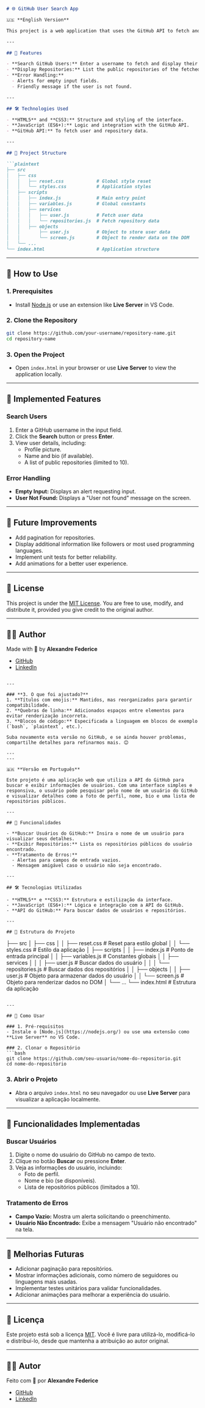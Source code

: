```markdown
# 🌐 GitHub User Search App

🇺🇸 **English Version**

This project is a web application that uses the GitHub API to fetch and display user information. With a simple and responsive interface, users can search for a GitHub username to view details like profile picture, name, bio, and a list of public repositories.

---

## 🚀 Features

- **Search GitHub Users:** Enter a username to fetch and display their profile information.
- **Display Repositories:** List the public repositories of the fetched user.
- **Error Handling:** 
  - Alerts for empty input fields.
  - Friendly message if the user is not found.

---

## 🛠️ Technologies Used

- **HTML5** and **CSS3:** Structure and styling of the interface.
- **JavaScript (ES6+):** Logic and integration with the GitHub API.
- **GitHub API:** To fetch user and repository data.

---

## 📂 Project Structure

```plaintext
├── src
│   ├── css
│   │   ├── reset.css            # Global style reset
│   │   └── styles.css           # Application styles
│   ├── scripts
│   │   ├── index.js             # Main entry point
│   │   ├── variables.js         # Global constants
│   │   ├── services
│   │   │   ├── user.js          # Fetch user data
│   │   │   └── repositories.js  # Fetch repository data
│   │   ├── objects
│   │       ├── user.js          # Object to store user data
│   │       └── screen.js        # Object to render data on the DOM
│   └── ...
└── index.html                   # Application structure
```

---

## 📖 How to Use

### 1. Prerequisites
- Install [Node.js](https://nodejs.org/) or use an extension like **Live Server** in VS Code.

### 2. Clone the Repository
```bash
git clone https://github.com/your-username/repository-name.git
cd repository-name
```

### 3. Open the Project
- Open `index.html` in your browser or use **Live Server** to view the application locally.

---

## 🌟 Implemented Features

### Search Users
1. Enter a GitHub username in the input field.
2. Click the **Search** button or press **Enter**.
3. View user details, including:
   - Profile picture.
   - Name and bio (if available).
   - A list of public repositories (limited to 10).

### Error Handling
- **Empty Input:** Displays an alert requesting input.
- **User Not Found:** Displays a "User not found" message on the screen.

---

## 🚧 Future Improvements

- Add pagination for repositories.
- Display additional information like followers or most used programming languages.
- Implement unit tests for better reliability.
- Add animations for a better user experience.

---

## 📄 License

This project is under the [MIT License](LICENSE). You are free to use, modify, and distribute it, provided you give credit to the original author.

---

## 🧑‍💻 Author

Made with 🖤 by **Alexandre Federice**
- [GitHub](https://github.com/alexandre-federice)
- [LinkedIn](https://www.linkedin.com/in/pedro-alexandre-federice-soares/)
```

---

### **3. O que foi ajustado?**
1. **Títulos com emojis:** Mantidos, mas reorganizados para garantir compatibilidade.
2. **Quebras de linha:** Adicionados espaços entre elementos para evitar renderização incorreta.
3. **Blocos de código:** Especificada a linguagem em blocos de exemplo (`bash`, `plaintext`, etc.).

Suba novamente esta versão no GitHub, e se ainda houver problemas, compartilhe detalhes para refinarmos mais. 😊

---
---

🇧🇷 **Versão em Português**

Este projeto é uma aplicação web que utiliza a API do GitHub para buscar e exibir informações de usuários. Com uma interface simples e responsiva, o usuário pode pesquisar pelo nome de um usuário do GitHub e visualizar detalhes como a foto de perfil, nome, bio e uma lista de repositórios públicos.

---

## 🚀 Funcionalidades

- **Buscar Usuários do GitHub:** Insira o nome de um usuário para visualizar seus detalhes.
- **Exibir Repositórios:** Lista os repositórios públicos do usuário encontrado.
- **Tratamento de Erros:** 
  - Alertas para campos de entrada vazios.
  - Mensagem amigável caso o usuário não seja encontrado.

---

## 🛠️ Tecnologias Utilizadas

- **HTML5** e **CSS3:** Estrutura e estilização da interface.
- **JavaScript (ES6+):** Lógica e integração com a API do GitHub.
- **API do GitHub:** Para buscar dados de usuários e repositórios.

---

## 📂 Estrutura do Projeto

```
├── src
│   ├── css
│   │   ├── reset.css            # Reset para estilo global
│   │   └── styles.css           # Estilo da aplicação
│   ├── scripts
│   │   ├── index.js             # Ponto de entrada principal
│   │   ├── variables.js         # Constantes globais
│   │   ├── services
│   │   │   ├── user.js          # Buscar dados do usuário
│   │   │   └── repositories.js  # Buscar dados dos repositórios
│   │   ├── objects
│   │       ├── user.js          # Objeto para armazenar dados do usuário
│   │       └── screen.js        # Objeto para renderizar dados no DOM
│   └── ...
└── index.html                   # Estrutura da aplicação
```

---

## 📖 Como Usar

### 1. Pré-requisitos
- Instale o [Node.js](https://nodejs.org/) ou use uma extensão como **Live Server** no VS Code.

### 2. Clonar o Repositório
```bash
git clone https://github.com/seu-usuario/nome-do-repositorio.git
cd nome-do-repositorio
```

### 3. Abrir o Projeto
- Abra o arquivo `index.html` no seu navegador ou use **Live Server** para visualizar a aplicação localmente.

---

## 🌟 Funcionalidades Implementadas

### Buscar Usuários
1. Digite o nome do usuário do GitHub no campo de texto.
2. Clique no botão **Buscar** ou pressione **Enter**.
3. Veja as informações do usuário, incluindo:
   - Foto de perfil.
   - Nome e bio (se disponíveis).
   - Lista de repositórios públicos (limitados a 10).

### Tratamento de Erros
- **Campo Vazio:** Mostra um alerta solicitando o preenchimento.
- **Usuário Não Encontrado:** Exibe a mensagem "Usuário não encontrado" na tela.

---

## 🚧 Melhorias Futuras

- Adicionar paginação para repositórios.
- Mostrar informações adicionais, como número de seguidores ou linguagens mais usadas.
- Implementar testes unitários para validar funcionalidades.
- Adicionar animações para melhorar a experiência do usuário.

---

## 📄 Licença

Este projeto está sob a licença [MIT](LICENSE). Você é livre para utilizá-lo, modificá-lo e distribuí-lo, desde que mantenha a atribuição ao autor original.

---

## 🧑‍💻 Autor

Feito com 🖤 por **Alexandre Federice**
- [GitHub](https://github.com/alexandre-federice)
- [LinkedIn](https://www.linkedin.com/in/pedro-alexandre-federice-soares/)
```